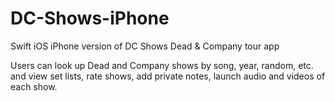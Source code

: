# DC-Shows-iPhone
Swift iOS iPhone version of DC Shows Dead &amp; Company tour app

Users can look up Dead and Company shows by song, year, random, etc. and view set lists, rate shows, add private notes, launch audio and videos of each show. 
